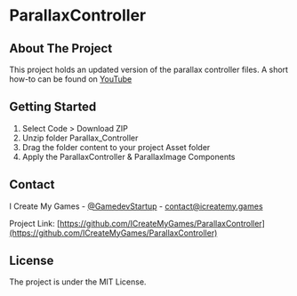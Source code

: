 # ParallaxController

<!-- ABOUT THE PROJECT -->
## About The Project

This project holds an updated version of the parallax controller files.
A short how-to can be found on [YouTube](https://youtu.be/8gd1Iu06E7w)

## Getting Started

1. Select Code > Download ZIP
2. Unzip folder Parallax_Controller
3. Drag the folder content to your project Asset folder 
4. Apply the ParallaxController & ParallaxImage Components

## Contact

I Create My Games - [@GamedevStartup](https://twitter.com/GamedevStartup) - contact@icreatemy.games

Project Link: [https://github.com/ICreateMyGames/ParallaxController](https://github.com/ICreateMyGames/ParallaxController)

<!-- LICENSE -->
## License

The project is under the MIT License.
